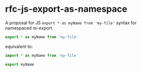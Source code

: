 # rfc-js-export-as-namespace
A proposal for JS `export * as myName from 'my-file'` syntax for namespaced re-export.

```js
export * as myName from 'my-file'
```

equivalent to:

```js
import * as myName from 'my-file'

export myName
```
